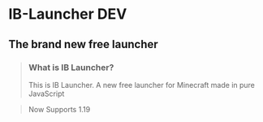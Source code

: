 # IB-Launcher DEV
## The brand new free launcher 

> ### What is IB Launcher?
> This is IB Launcher. A new free launcher for Minecraft made in pure JavaScript 

> Now Supports 1.19